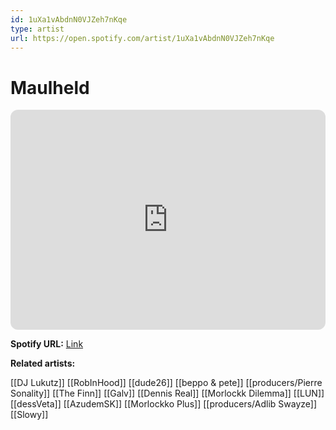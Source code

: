 ```yaml
---
id: 1uXa1vAbdnN0VJZeh7nKqe
type: artist
url: https://open.spotify.com/artist/1uXa1vAbdnN0VJZeh7nKqe
---
```

# Maulheld

<iframe style="border-radius:12px" src="https://open.spotify.com/embed/artist/1uXa1vAbdnN0VJZeh7nKqe" width="100%" height="352" frameBorder="0" allowfullscreen="" allow="autoplay; clipboard-write; encrypted-media; fullscreen; picture-in-picture" loading="lazy"></iframe>

**Spotify URL:** [Link](https://open.spotify.com/artist/1uXa1vAbdnN0VJZeh7nKqe)

**Related artists:**

[[DJ Lukutz]]
[[RobInHood]]
[[dude26]]
[[beppo & pete]]
[[producers/Pierre Sonality]]
[[The Finn]]
[[Galv]]
[[Dennis Real]]
[[Morlockk Dilemma]]
[[LUN]]
[[dessVeta]]
[[AzudemSK]]
[[Morlockko Plus]]
[[producers/Adlib Swayze]]
[[Slowy]]
